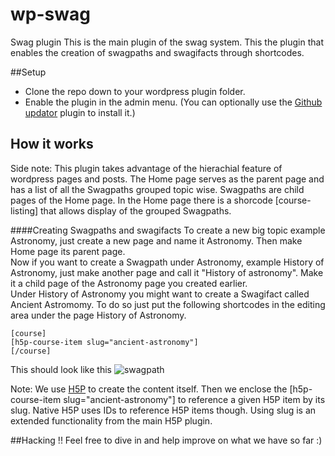 # wp-swag
Swag plugin
This is the main plugin of the swag system. This the plugin that enables the creation of swagpaths and swagifacts through shortcodes.

##Setup
* Clone the repo down to your wordpress plugin folder.
* Enable the plugin in the admin menu.
 (You can optionally use the [Github updator](https://github.com/afragen/github-updater) plugin to install it.)


## How it works
Side note: This plugin takes advantage of the hierachial feature of wordpress pages and posts. The Home page serves as the parent page and has a list of all the Swagpaths grouped topic wise. Swagpaths are child pages of the Home page. In the Home page there is a shorcode [course-listing] that allows display of the grouped Swagpaths. 

####Creating Swagpaths and swagifacts
To create a new big topic example Astronomy, just create a new page and name it Astronomy. Then make Home page its parent page.</br> 
Now if you want to create a Swagpath under Astronomy, example History of Astronomy, just make another page and call it "History of astronomy". Make it a child page of the Astronomy page you created earlier. </br>
Under History of Astronomy you might want to create a Swagifact called Ancient Astromomy. To do so just put the following shortcodes in the editing area under the page History of Astronomy. 

```
[course]
[h5p-course-item slug="ancient-astronomy"]
[/course]
```
This should look like this
![swagpath](https://github.com/tunapanda/wp-swag/blob/master/img/swagpath.png)	

Note: We use [H5P](https://h5p.org/) to create the content itself. Then we enclose the [h5p-course-item slug="ancient-astronomy"] to reference a given H5P item by its slug. Native H5P uses IDs to reference H5P items though. Using slug is an extended functionality from the main H5P plugin.

##Hacking !!
Feel free to dive in and help improve on what we have so far :)


